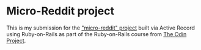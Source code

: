 # Micro-Reddit project

This is my submission for the ["micro-reddit" project](https://www.theodinproject.com/paths/full-stack-ruby-on-rails/courses/ruby-on-rails/lessons/building-with-active-record-ruby-on-rails) built via Active Record using Ruby-on-Rails as part of the Ruby-on-Rails course from [The Odin Project](https://www.theodinproject.com/).

